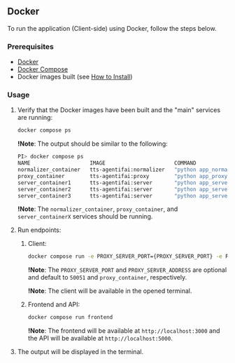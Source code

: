 ## Docker

To run the application (Client-side) using Docker, follow the steps below.

### Prerequisites

- [Docker](https://docs.docker.com/install/)
- [Docker Compose](https://docs.docker.com/compose/install/)
- Docker images built (see [How to Install](../installation/docker.md))

### Usage

1. Verify that the Docker images have been built and the "main" services are running:

   ```bash
   docker compose ps
   ```

   **!Note**: The output should be similar to the following:

   ```bash
   PI> docker compose ps
   NAME                   IMAGE                      COMMAND                  SERVICE      CREATED          STATUS          PORTS
   normalizer_container   tts-agentifai:normalizer   "python app_normaliz…"   normalizer   13 seconds ago   Up 12 seconds   50051/tcp
   proxy_container        tts-agentifai:proxy        "python app_proxy -d"    proxy        13 seconds ago   Up 11 seconds   0.0.0.0:50051->50051/tcp, :::50051->50051/tcp
   server_container1      tts-agentifai:server       "python app_server"      server_1     13 seconds ago   Up 12 seconds   50051/tcp
   server_container2      tts-agentifai:server       "python app_server"      server_2     13 seconds ago   Up 12 seconds   50051/tcp
   server_container3      tts-agentifai:server       "python app_server"      server_3     13 seconds ago   Up 12 seconds   50051/tcp
   ```

   **!Note**: The `normalizer_container`, `proxy_container`, and `server_containerX` services should be running.

2. Run endpoints:

   1. Client:

      ```bash
      docker compose run -e PROXY_SERVER_PORT={PROXY_SERVER_PORT} -e PROXY_SERVER_ADDRESS={PROXY_SERVER_ADDRESS} client
      ```

      **!Note**: The `PROXY_SERVER_PORT` and `PROXY_SERVER_ADDRESS` are optional and default to `50051` and `proxy_container`, respectively.

      **!Note**: The client will be available in the opened terminal.

   2. Frontend and API:

      ```bash
      docker compose run frontend
      ```

      **!Note**: The frontend will be available at `http://localhost:3000` and the API will be available at `http://localhost:5000`.

3. The output will be displayed in the terminal.
